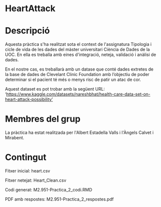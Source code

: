 # HeartAttack

# Descripció
Aquesta pràctica s'ha realitzat sota el context de l'assignatura Tipologia i cicle de vida de les dades del màster universitari Ciència de Dades de la UOC. En ella es treballa amb eines d'integració, neteja, validació i anàlisi de dades.

En el nostre cas, es treballarà amb un datase que conté dades extretes de la base de dades de Clevelant Clinic Foundation amb l’objectiu de poder determinar si el pacient té més o menys risc de patir un atac de cor.

Aquest dataset es pot trobar amb la següent URL:
‘https://www.kaggle.com/datasets/nareshbhat/health-care-data-set-on-heart-attack-possibility’

# Membres del grup
La pràctica ha estat realitzada per l'Albert Estadella Valls i l'Àngels Calvet i Mirabent.

# Contingut

Fitxer inicial: heart.csv

Fitxer netejat: Heart_Clean.csv

Codi generat: M2.951-Practica_2_codi.RMD

PDF amb respostes: M2.951-Practica_2_respostes.pdf
